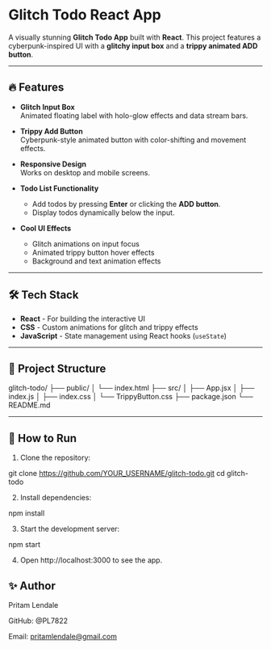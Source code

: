 # Glitch Todo React App

A visually stunning **Glitch Todo App** built with **React**. This project features a cyberpunk-inspired UI with a **glitchy input box** and a **trippy animated ADD button**.

---

## 🔥 Features

- **Glitch Input Box**  
  Animated floating label with holo-glow effects and data stream bars.

- **Trippy Add Button**  
  Cyberpunk-style animated button with color-shifting and movement effects.

- **Responsive Design**  
  Works on desktop and mobile screens.

- **Todo List Functionality**  
  - Add todos by pressing **Enter** or clicking the **ADD button**.
  - Display todos dynamically below the input.

- **Cool UI Effects**  
  - Glitch animations on input focus  
  - Animated trippy button hover effects  
  - Background and text animation effects

---

## 🛠 Tech Stack

- **React** - For building the interactive UI  
- **CSS** - Custom animations for glitch and trippy effects  
- **JavaScript** - State management using React hooks (`useState`)

---

## 📂 Project Structure

glitch-todo/
├── public/
│ └── index.html
├── src/
│ ├── App.jsx
│ ├── index.js
│ ├── index.css
│ └── TrippyButton.css
├── package.json
└── README.md


---

## 🚀 How to Run

1. Clone the repository:

git clone https://github.com/YOUR_USERNAME/glitch-todo.git
cd glitch-todo
 
2. Install dependencies:

npm install

3. Start the development server:

npm start


4. Open http://localhost:3000
 to see the app.

## ✨ Author

Pritam Lendale

GitHub: @PL7822

Email: pritamlendale@gmail.com